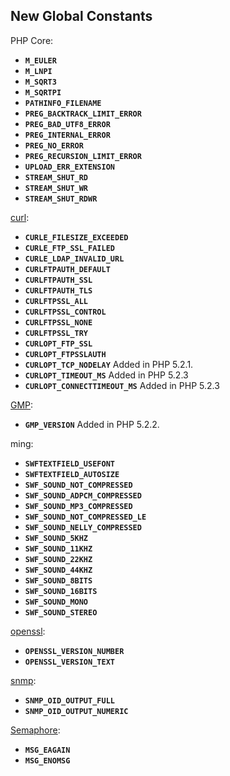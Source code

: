 New Global Constants
--------------------

PHP Core:

-   <span class="simpara"> **`M_EULER`** </span>
-   <span class="simpara"> **`M_LNPI`** </span>
-   <span class="simpara"> **`M_SQRT3`** </span>
-   <span class="simpara"> **`M_SQRTPI`** </span>
-   <span class="simpara"> **`PATHINFO_FILENAME`** </span>
-   <span class="simpara"> **`PREG_BACKTRACK_LIMIT_ERROR`** </span>
-   <span class="simpara"> **`PREG_BAD_UTF8_ERROR`** </span>
-   <span class="simpara"> **`PREG_INTERNAL_ERROR`** </span>
-   <span class="simpara"> **`PREG_NO_ERROR`** </span>
-   <span class="simpara"> **`PREG_RECURSION_LIMIT_ERROR`** </span>
-   <span class="simpara"> **`UPLOAD_ERR_EXTENSION`** </span>
-   <span class="simpara"> **`STREAM_SHUT_RD`** </span>
-   <span class="simpara"> **`STREAM_SHUT_WR`** </span>
-   <span class="simpara"> **`STREAM_SHUT_RDWR`** </span>

<a href="/ref/curl.html" class="link">curl</a>:

-   <span class="simpara"> **`CURLE_FILESIZE_EXCEEDED`** </span>
-   <span class="simpara"> **`CURLE_FTP_SSL_FAILED`** </span>
-   <span class="simpara"> **`CURLE_LDAP_INVALID_URL`** </span>
-   <span class="simpara"> **`CURLFTPAUTH_DEFAULT`** </span>
-   <span class="simpara"> **`CURLFTPAUTH_SSL`** </span>
-   <span class="simpara"> **`CURLFTPAUTH_TLS`** </span>
-   <span class="simpara"> **`CURLFTPSSL_ALL`** </span>
-   <span class="simpara"> **`CURLFTPSSL_CONTROL`** </span>
-   <span class="simpara"> **`CURLFTPSSL_NONE`** </span>
-   <span class="simpara"> **`CURLFTPSSL_TRY`** </span>
-   <span class="simpara"> **`CURLOPT_FTP_SSL`** </span>
-   <span class="simpara"> **`CURLOPT_FTPSSLAUTH`** </span>
-   <span class="simpara"> **`CURLOPT_TCP_NODELAY`** </span> <span
    class="simpara"> Added in PHP 5.2.1. </span>
-   <span class="simpara"> **`CURLOPT_TIMEOUT_MS`** </span> <span
    class="simpara"> Added in PHP 5.2.3 </span>
-   <span class="simpara"> **`CURLOPT_CONNECTTIMEOUT_MS`** </span> <span
    class="simpara"> Added in PHP 5.2.3 </span>

<a href="/ref/gmp.html" class="link">GMP</a>:

-   <span class="simpara"> **`GMP_VERSION`** </span> <span
    class="simpara"> Added in PHP 5.2.2. </span>

ming:

-   <span class="simpara"> **`SWFTEXTFIELD_USEFONT`** </span>
-   <span class="simpara"> **`SWFTEXTFIELD_AUTOSIZE`** </span>
-   <span class="simpara"> **`SWF_SOUND_NOT_COMPRESSED`** </span>
-   <span class="simpara"> **`SWF_SOUND_ADPCM_COMPRESSED`** </span>
-   <span class="simpara"> **`SWF_SOUND_MP3_COMPRESSED`** </span>
-   <span class="simpara"> **`SWF_SOUND_NOT_COMPRESSED_LE`** </span>
-   <span class="simpara"> **`SWF_SOUND_NELLY_COMPRESSED`** </span>
-   <span class="simpara"> **`SWF_SOUND_5KHZ`** </span>
-   <span class="simpara"> **`SWF_SOUND_11KHZ`** </span>
-   <span class="simpara"> **`SWF_SOUND_22KHZ`** </span>
-   <span class="simpara"> **`SWF_SOUND_44KHZ`** </span>
-   <span class="simpara"> **`SWF_SOUND_8BITS`** </span>
-   <span class="simpara"> **`SWF_SOUND_16BITS`** </span>
-   <span class="simpara"> **`SWF_SOUND_MONO`** </span>
-   <span class="simpara"> **`SWF_SOUND_STEREO`** </span>

<a href="/ref/openssl.html" class="link">openssl</a>:

-   <span class="simpara"> **`OPENSSL_VERSION_NUMBER`** </span>
-   <span class="simpara"> **`OPENSSL_VERSION_TEXT`** </span>

<a href="/ref/snmp.html" class="link">snmp</a>:

-   <span class="simpara"> **`SNMP_OID_OUTPUT_FULL`** </span>
-   <span class="simpara"> **`SNMP_OID_OUTPUT_NUMERIC`** </span>

<a href="/ref/sem.html" class="link">Semaphore</a>:

-   <span class="simpara"> **`MSG_EAGAIN`** </span>
-   <span class="simpara"> **`MSG_ENOMSG`** </span>
